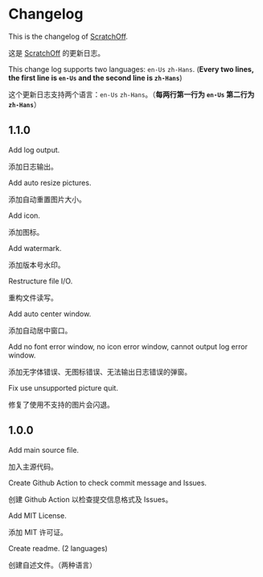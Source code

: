 # Changelog

This is the changelog of [ScratchOff](https://github.com/class-tools/ScratchOff).

这是 [ScratchOff](https://github.com/class-tools/ScratchOff) 的更新日志。

This change log supports two languages: `en-Us` `zh-Hans`. (**Every two lines, the first line is `en-Us` and the second line is `zh-Hans`**)

这个更新日志支持两个语言：`en-Us` `zh-Hans`。（**每两行第一行为 `en-Us` 第二行为 `zh-Hans`**）

## 1.1.0

Add log output.

添加日志输出。

Add auto resize pictures.

添加自动重置图片大小。

Add icon.

添加图标。

Add watermark.

添加版本号水印。

Restructure file I/O.

重构文件读写。

Add auto center window.

添加自动居中窗口。

Add no font error window, no icon error window, cannot output log error window.

添加无字体错误、无图标错误、无法输出日志错误的弹窗。

Fix use unsupported picture quit.

修复了使用不支持的图片会闪退。

## 1.0.0

Add main source file.

加入主源代码。

Create Github Action to check commit message and Issues.

创建 Github Action 以检查提交信息格式及 Issues。

Add MIT License.

添加 MIT 许可证。

Create readme. (2 languages)

创建自述文件。（两种语言）